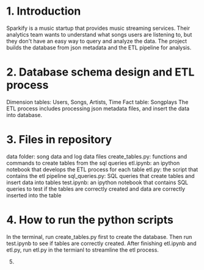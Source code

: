 # 1. Introduction
   Sparkify is a music startup that provides music streaming services. Their analytics team wants to understand what songs users are listening to, but they don't have an easy way to query and analyze the data. The project builds the database from json metadata and the ETL pipeline for analysis.

# 2. Database schema design and ETL process
   Dimension tables: Users, Songs, Artists, Time
   Fact table: Songplays
   The ETL process includes processing json metadata files, and insert the data into database.

# 3. Files in repository
   data folder: song data and log data files
   create_tables.py: functions and commands to create tables from the sql queries
   etl.ipynb: an ipython notebook that develops the ETL process for each table
   etl.py: the script that contains the etl pipeline
   sql_queries.py: SQL queries that create tables and insert data into tables
   test.ipynb: an ipython notebook that contains SQL queries to test if the tables are correctly created and data are correctly inserted into the table

# 4. How to run the python scripts
   In the terminal, run create_tables.py first to create the database. Then run test.ipynb to see if tables are correctly created. After finishing etl.ipynb and etl.py, run etl.py in the termianl to streamline the etl process. 

5.
